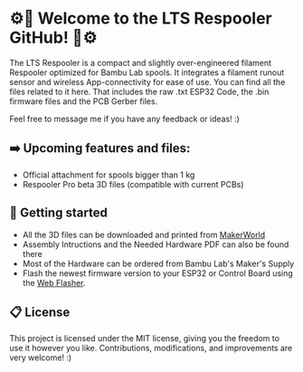# ⚙️🧵 Welcome to the LTS Respooler GitHub! 🧵⚙️

The LTS Respooler is a compact and slightly over-engineered filament Respooler optimized for Bambu Lab spools. It integrates a filament runout sensor and wireless App-connectivity for ease of use. You can find all the files related to it here. That includes the raw .txt ESP32 Code, the .bin firmware files and the PCB Gerber files.

Feel free to message me if you have any feedback or ideas! :)

## ➡️ Upcoming features and files:

- Official attachment for spools bigger than 1 kg
- Respooler Pro beta 3D files (compatible with current PCBs)

## 🚀 Getting started

- All the 3D files can be downloaded and printed from [MakerWorld](https://makerworld.com/models/448008)
- Assembly Intructions and the Needed Hardware PDF can also be found there
- Most of the Hardware can be ordered from Bambu Lab's Maker's Supply
- Flash the newest firmware version to your ESP32 or Control Board using the [Web Flasher](https://lts-design.com/pages/software).

## 📋 License

This project is licensed under the MIT license, giving you the freedom to use it however you like. Contributions, modifications, and improvements are very welcome! :)
